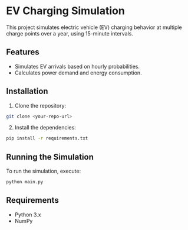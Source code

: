 
# EV Charging Simulation

This project simulates electric vehicle (EV) charging behavior at multiple charge points over a year, using 15-minute intervals.

## Features
- Simulates EV arrivals based on hourly probabilities.
- Calculates power demand and energy consumption.

## Installation

1. Clone the repository:

```bash
git clone <your-repo-url>
```

2. Install the dependencies:

```bash
pip install -r requirements.txt
```

## Running the Simulation

To run the simulation, execute:

```bash
python main.py
```

## Requirements
- Python 3.x
- NumPy
